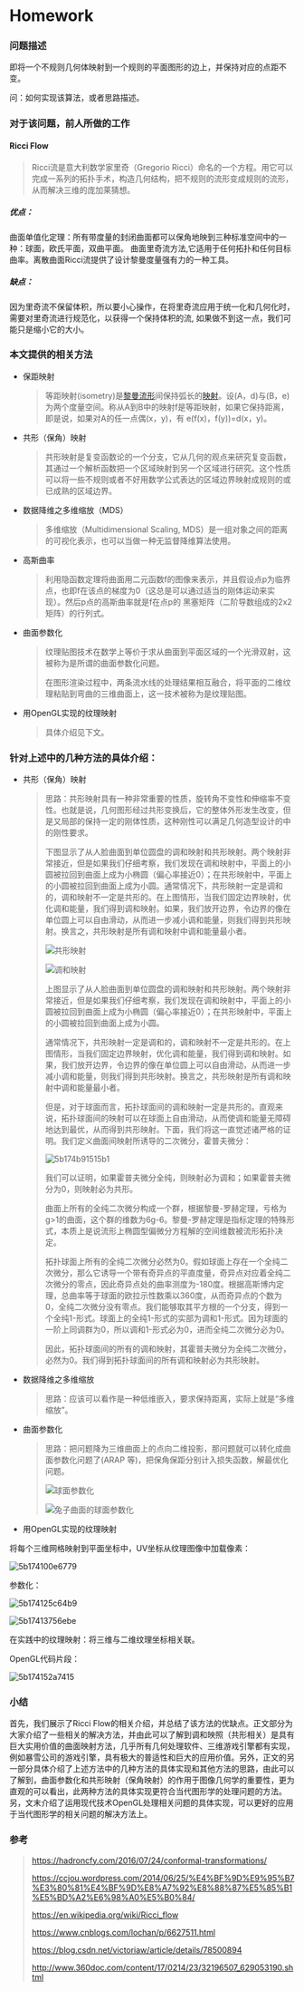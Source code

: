 # Homework

### 问题描述

即将一个不规则几何体映射到一个规则的平面图形的边上，并保持对应的点距不变。

问：如何实现该算法，或者思路描述。

### 对于该问题，前人所做的工作

#### Ricci Flow

> Ricci流是意大利数学家里奇（Gregorio Ricci）命名的一个方程。用它可以完成一系列的拓扑手术，构造几何结构，把不规则的流形变成规则的流形，从而解决三维的庞加莱猜想。

##### 优点：

曲面单值化定理：所有带度量的封闭曲面都可以保角地映到三种标准空间中的一种：球面，欧氏平面，双曲平面。 曲面里奇流方法,它适用于任何拓扑和任何目标曲率。离散曲面Ricci流提供了设计黎曼度量强有力的一种工具。

##### 缺点：

因为里奇流不保留体积，所以要小心操作，在将里奇流应用于统一化和几何化时，需要对里奇流进行规范化，以获得一个保持体积的流, 如果做不到这一点，我们可能只是缩小它的大小。

### 本文提供的相关方法

- 保距映射

  > 等距映射(isometry)是[黎曼流形](https://baike.baidu.com/item/%E9%BB%8E%E6%9B%BC%E6%B5%81%E5%BD%A2)间保持弧长的[映射](https://baike.baidu.com/item/%E6%98%A0%E5%B0%84/20402621)。设(A，d)与(B，e)为两个度量空间。称从A到B中的映射f是等距映射，如果它保持距离，即是说，如果对A的任一点偶(x，y)，有 e(f(x)，f(y))=d(x，y)。

- 共形（保角）映射

  > 共形映射是复变函数论的一个分支，它从几何的观点来研究复变函数，其通过一个解析函数把一个区域映射到另一个区域进行研究。这个性质可以将一些不规则或者不好用数学公式表达的区域边界映射成规则的或已成熟的区域边界。

- 数据降维之多维缩放（MDS）

  > 多维缩放（Multidimensional Scaling, MDS）是一组对象之间的距离的可视化表示，也可以当做一种无监督降维算法使用。

- 高斯曲率

  > 利用隐函数定理将曲面用二元函数f的图像来表示，并且假设点p为临界点，也即f在该点的梯度为0（这总是可以通过适当的刚体运动来实现）。然后p点的高斯曲率就是f在点p的 黑塞矩阵（二阶导数组成的2x2矩阵）的行列式。

- 曲面参数化

  > 纹理贴图技术在数学上等价于求从曲面到平面区域的一个光滑双射，这被称为是所谓的曲面参数化问题。
  > 
  > 在图形渲染过程中，两条流水线的处理结果相互融合，将平面的二维纹理粘贴到弯曲的三维曲面上，这一技术被称为是纹理贴图。

- 用OpenGL实现的纹理映射  

  > 具体介绍见下文。

### 针对上述中的几种方法的具体介绍：

- 共形（保角）映射

  > 思路：共形映射具有一种非常重要的性质，旋转角不变性和伸缩率不变性。也就是说，几何图形经过共形变换后，它的整体外形发生改变，但是又局部的保持一定的刚体性质，这种刚性可以满足几何造型设计的中的刚性要求。
  > 
  > 下图显示了从人脸曲面到单位圆盘的调和映射和共形映射。两个映射非常接近，但是如果我们仔细考察，我们发现在调和映射中，平面上的小圆被拉回到曲面上成为小椭圆（偏心率接近0）；在共形映射中，平面上的小圆被拉回到曲面上成为小圆。通常情况下，共形映射一定是调和的，调和映射不一定是共形的。在上图情形，当我们固定边界映射，优化调和能量，我们得到调和映射。如果，我们放开边界，令边界的像在单位圆上可以自由滑动，从而进一步减小调和能量，则我们得到共形映射。换言之，共形映射是所有调和映射中调和能量最小者。
  > 
  > ![共形映射](https://i.loli.net/2018/06/06/5b1749c0c0385.png)
  > 
  > ![调和映射](https://i.loli.net/2018/06/06/5b1749917309d.png)
  > 
  > 上图显示了从人脸曲面到单位圆盘的调和映射和共形映射。两个映射非常接近，但是如果我们仔细考察，我们发现在调和映射中，平面上的小圆被拉回到曲面上成为小椭圆（偏心率接近0）；在共形映射中，平面上的小圆被拉回到曲面上成为小圆。
  > 
  > 通常情况下，共形映射一定是调和的，调和映射不一定是共形的。在上图情形，当我们固定边界映射，优化调和能量，我们得到调和映射。如果，我们放开边界，令边界的像在单位圆上可以自由滑动，从而进一步减小调和能量，则我们得到共形映射。换言之，共形映射是所有调和映射中调和能量最小者。  
  > 
  > 但是，对于球面而言，拓扑球面间的调和映射一定是共形的。直观来说，拓扑球面间的映射可以在球面上自由滑动，从而使调和能量无障碍地达到最优，从而得到共形映射。下面，我们将这一直觉述诸严格的证明。我们定义曲面间映射所诱导的二次微分，霍普夫微分：
  > 
  > ![5b174b91515b1](https://i.loli.net/2018/06/06/5b174b91515b1.png)
  > 
  > 我们可以证明，如果霍普夫微分全纯，则映射必为调和；如果霍普夫微分为0，则映射必为共形。
  > 
  > 曲面上所有的全纯二次微分构成一个群，根据黎曼-罗赫定理，亏格为g>1的曲面，这个群的维数为6g-6。黎曼-罗赫定理是指标定理的特殊形式，本质上是说流形上椭圆型偏微分方程解的空间维数被流形拓扑决定。  
  > 
  > 拓扑球面上所有的全纯二次微分必然为0。假如球面上存在一个全纯二次微分，那么它诱导一个带有奇异点的平直度量，奇异点对应着全纯二次微分的零点，因此奇异点处的曲率测度为-180度。根据高斯博内定理，总曲率等于球面的欧拉示性数乘以360度，从而奇异点的个数为0，全纯二次微分没有零点。我们能够取其平方根的一个分支，得到一个全纯1-形式。球面上的全纯1-形式的实部为调和1-形式。因为球面的一阶上同调群为0，所以调和1-形式必为0，进而全纯二次微分必为0。  
  > 
  > 因此，拓扑球面间的所有的调和映射，其霍普夫微分为全纯二次微分，必然为0。我们得到拓扑球面间的所有调和映射必为共形映射。

- 数据降维之多维缩放

  > 思路：应该可以看作是一种低维嵌入，要求保持距离，实际上就是“多维缩放”。

- 曲面参数化

  > 思路：把问题降为三维曲面上的点向二维投影，那问题就可以转化成曲面参数化问题了(ARAP 等)，把保角保距分别计入损失函数，解最优化问题。
  > 
  > ![球面参数化](https://i.loli.net/2018/06/06/5b174c7a8eb51.png)
  > 
  > ![兔子曲面的球面参数化](https://i.loli.net/2018/06/06/5b174cedc4341.png)

- 用OpenGL实现的纹理映射

将每个三维网格映射到平面坐标中，UV坐标从纹理图像中加载像素：

![5b174100e6779](https://i.loli.net/2018/06/06/5b174100e6779.png)

参数化：

![5b174125c64b9](https://i.loli.net/2018/06/06/5b174125c64b9.png)

![5b17413756ebe](https://i.loli.net/2018/06/06/5b17413756ebe.png)

在实践中的纹理映射：将三维与二维纹理坐标相关联。

OpenGL代码片段：

![5b174152a7415](https://i.loli.net/2018/06/06/5b174152a7415.png)



### 小结

首先，我们展示了Ricci Flow的相关介绍，并总结了该方法的优缺点。正文部分为大家介绍了一些相关的解决方法，并由此可以了解到调和映照（共形相关）是具有巨大实用价值的曲面映射方法，几乎所有几何处理软件、三维游戏引擎都有实现，例如暴雪公司的游戏引擎，具有极大的普适性和巨大的应用价值。另外，正文的另一部分具体介绍了上述方法中的几种方法的具体实现和其他方法的思路，由此可以了解到，曲面参数化和共形映射（保角映射）的作用于图像几何学的重要性，更为直观的可以看出，此两种方法的具体实现更符合当代图形学的处理问题的方法。另，文末介绍了运用现代技术OpenGL处理相关问题的具体实现，可以更好的应用于当代图形学的相关问题的解决方法上。



### 参考

> https://hadroncfy.com/2016/07/24/conformal-transformations/
> 
> https://ccjou.wordpress.com/2014/06/25/%E4%BF%9D%E9%95%B7%E3%80%81%E4%BF%9D%E8%A7%92%E8%88%87%E5%85%B1%E5%BD%A2%E6%98%A0%E5%B0%84/
> 
> https://en.wikipedia.org/wiki/Ricci_flow
> 
> https://www.cnblogs.com/lochan/p/6627511.html
> 
> https://blog.csdn.net/victoriaw/article/details/78500894
> 
> http://www.360doc.com/content/17/0214/23/32196507_629053190.shtml

